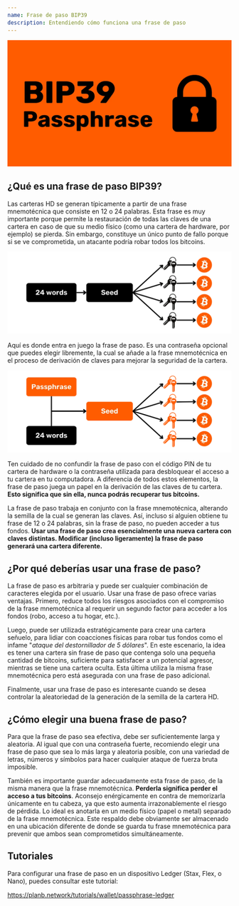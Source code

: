 ```yaml
---
name: Frase de paso BIP39
description: Entendiendo cómo funciona una frase de paso
---
```

![cover](assets/cover.webp)

## ¿Qué es una frase de paso BIP39?

Las carteras HD se generan típicamente a partir de una frase mnemotécnica que consiste en 12 o 24 palabras. Esta frase es muy importante porque permite la restauración de todas las claves de una cartera en caso de que su medio físico (como una cartera de hardware, por ejemplo) se pierda. Sin embargo, constituye un único punto de fallo porque si se ve comprometida, un atacante podría robar todos los bitcoins.

![PASSPHRASE BIP39](assets/notext/01.webp)

Aquí es donde entra en juego la frase de paso. Es una contraseña opcional que puedes elegir libremente, la cual se añade a la frase mnemotécnica en el proceso de derivación de claves para mejorar la seguridad de la cartera.

![PASSPHRASE BIP39](assets/notext/02.webp)

Ten cuidado de no confundir la frase de paso con el código PIN de tu cartera de hardware o la contraseña utilizada para desbloquear el acceso a tu cartera en tu computadora. A diferencia de todos estos elementos, la frase de paso juega un papel en la derivación de las claves de tu cartera. **Esto significa que sin ella, nunca podrás recuperar tus bitcoins.**

La frase de paso trabaja en conjunto con la frase mnemotécnica, alterando la semilla de la cual se generan las claves. Así, incluso si alguien obtiene tu frase de 12 o 24 palabras, sin la frase de paso, no pueden acceder a tus fondos. **Usar una frase de paso crea esencialmente una nueva cartera con claves distintas. Modificar (incluso ligeramente) la frase de paso generará una cartera diferente.**

## ¿Por qué deberías usar una frase de paso?

La frase de paso es arbitraria y puede ser cualquier combinación de caracteres elegida por el usuario. Usar una frase de paso ofrece varias ventajas. Primero, reduce todos los riesgos asociados con el compromiso de la frase mnemotécnica al requerir un segundo factor para acceder a los fondos (robo, acceso a tu hogar, etc.).

Luego, puede ser utilizada estratégicamente para crear una cartera señuelo, para lidiar con coacciones físicas para robar tus fondos como el infame "*ataque del destornillador de 5 dólares*". En este escenario, la idea es tener una cartera sin frase de paso que contenga solo una pequeña cantidad de bitcoins, suficiente para satisfacer a un potencial agresor, mientras se tiene una cartera oculta. Esta última utiliza la misma frase mnemotécnica pero está asegurada con una frase de paso adicional.

Finalmente, usar una frase de paso es interesante cuando se desea controlar la aleatoriedad de la generación de la semilla de la cartera HD.

## ¿Cómo elegir una buena frase de paso?
Para que la frase de paso sea efectiva, debe ser suficientemente larga y aleatoria. Al igual que con una contraseña fuerte, recomiendo elegir una frase de paso que sea lo más larga y aleatoria posible, con una variedad de letras, números y símbolos para hacer cualquier ataque de fuerza bruta imposible.

También es importante guardar adecuadamente esta frase de paso, de la misma manera que la frase mnemotécnica. **Perderla significa perder el acceso a tus bitcoins**. Aconsejo enérgicamente en contra de memorizarla únicamente en tu cabeza, ya que esto aumenta irrazonablemente el riesgo de pérdida. Lo ideal es anotarla en un medio físico (papel o metal) separado de la frase mnemotécnica. Este respaldo debe obviamente ser almacenado en una ubicación diferente de donde se guarda tu frase mnemotécnica para prevenir que ambos sean comprometidos simultáneamente.

## Tutoriales

Para configurar una frase de paso en un dispositivo Ledger (Stax, Flex, o Nano), puedes consultar este tutorial:

https://planb.network/tutorials/wallet/passphrase-ledger